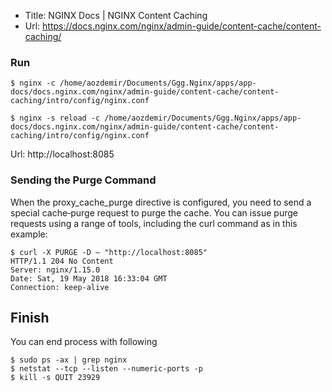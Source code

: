 * Title:	NGINX Docs | NGINX Content Caching
* Url:	https://docs.nginx.com/nginx/admin-guide/content-cache/content-caching/

### Run
```
$ nginx -c /home/aozdemir/Documents/Ggg.Nginx/apps/app-docs/docs.nginx.com/nginx/admin-guide/content-cache/content-caching/intro/config/nginx.conf
```
```
$ nginx -s reload -c /home/aozdemir/Documents/Ggg.Nginx/apps/app-docs/docs.nginx.com/nginx/admin-guide/content-cache/content-caching/intro/config/nginx.conf
```

Url: http://localhost:8085

### Sending the Purge Command
When the proxy_cache_purge directive is configured, you need to send a special cache‑purge request to purge the cache. You can issue purge requests using a range of tools, including the curl command as in this example:

```
$ curl -X PURGE -D – "http://localhost:8085"
HTTP/1.1 204 No Content
Server: nginx/1.15.0
Date: Sat, 19 May 2018 16:33:04 GMT
Connection: keep-alive
```

## Finish
You can end process with following
```
$ sudo ps -ax | grep nginx
$ netstat --tcp --listen --numeric-ports -p
$ kill -s QUIT 23929 
```